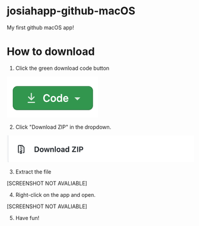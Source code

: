# josiahapp-github-macOS
My first github macOS app!

# How to download
1. Click the green download code button

![Download Code Button Over The Code.](https://github.com/Mar10Josh/josiahapp-github-macOS/blob/josiah-defbranch/screenshots/Screen%20Shot%202021-02-18%20at%2010.48.41%20PM.png)

2. Click "Download ZIP" in the dropdown.

![The download ZIP button.](https://github.com/Mar10Josh/josiahapp-github-macOS/blob/josiah-defbranch/screenshots/Screen%20Shot%202021-02-18%20at%2010.56.15%20PM.png)

3. Extract the file

[SCREENSHOT NOT AVALIABLE]

4. Right-click on the app and open.

[SCREENSHOT NOT AVALIABLE]

5. Have fun!

